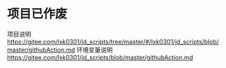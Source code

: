 # 项目已作废

项目说明
https://gitee.com/lxk0301/jd_scripts/tree/master/#/lxk0301/jd_scripts/blob/master/githubAction.md
环境变量说明
https://gitee.com/lxk0301/jd_scripts/blob/master/githubAction.md
